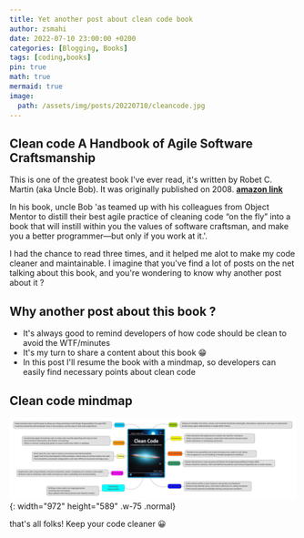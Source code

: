 ```yaml
---
title: Yet another post about clean code book
author: zsmahi
date: 2022-07-10 23:00:00 +0200
categories: [Blogging, Books]
tags: [coding,books]
pin: true
math: true
mermaid: true
image:
  path: /assets/img/posts/20220710/cleancode.jpg
---
```


## Clean code A Handbook of Agile Software Craftsmanship

This is one of the greatest book I've ever read, it's written by Robet C. Martin (aka Uncle Bob). It was originally published on 2008. [**amazon link**](https://www.amazon.com/Clean-Code-Handbook-Software-Craftsmanship/dp/0132350882)

In his book, uncle Bob 'as teamed up with his colleagues from Object Mentor to distill their best agile practice of cleaning code “on the fly” into a book that will instill within you the values of software craftsman, and make you a better programmer―but only if you work at it.'.

I had the chance to read three times, and it helped me alot to make my code cleaner and maintainable. I imagine that you've find a lot of posts on the net talking about this book, and you're wondering to know why another post about it ?

## Why another post about this book ?

- It's always good to remind developers of how code should be clean to avoid the WTF/minutes
- It's my turn to share a content about this book :grin:
- In this post I'll resume the book with a mindmap, so developers can easily find necessary points about clean code

## Clean code mindmap


![Desktop View](/assets/img/posts/20220710/CleanCodeWhite.svg){: width="972" height="589" .w-75 .normal}

that's all folks! Keep your code cleaner :grinning:


